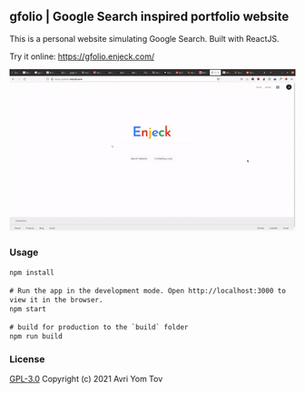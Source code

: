 ## gfolio | Google Search inspired portfolio website

This is a personal website simulating Google Search. Built with ReactJS.

Try it online: https://gfolio.enjeck.com/

<kbd>
<img src="screenshots/gfolio.gif"  />
 </kbd>

### Usage
```
npm install

# Run the app in the development mode. Open http://localhost:3000 to view it in the browser.
npm start

# build for production to the `build` folder
npm run build
```

### License

[GPL-3.0](LICENSE) Copyright (c) 2021 Avri Yom Tov

